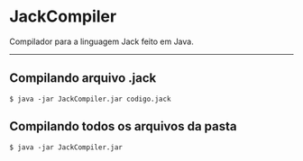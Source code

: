 # JackCompiler
Compilador para a linguagem Jack feito em Java.

---

## Compilando arquivo .jack

```
$ java -jar JackCompiler.jar codigo.jack
```

## Compilando todos os arquivos da pasta

```
$ java -jar JackCompiler.jar
```
